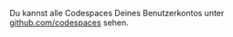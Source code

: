 Du kannst alle Codespaces Deines Benutzerkontos unter [github.com/codespaces](https://github.com/codespaces) sehen.
